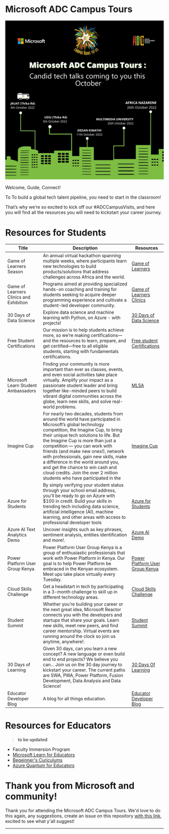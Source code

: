 # Microsoft ADC Campus Tours

![Microsoft-Build-Student-Developer-Drop-in-day](img/banner2.jfif)


Welcome, Guide, Connect!

To To build a global tech talent pipeline, you need to start in the classroom!
 
That’s why we’re so excited to kick off our #ADCCampusVisits, and here you will find all the resources you will need to kickstart your career journey.


# Resources for Students

| Title | Description | Resources |
-------|------------|-----------|
| Game of Learners Season| An annual virtual hackathon spanning multiple weeks, where participants learn new technologies to build products/solutions that address challenges across Africa and the world. | [Game of Learners](https://aka.ms/GameofLearners) |
| Game of Learners Clinics and Exhibition| Programs aimed at  providing specialized hands-on coaching and training for students seeking to acquire deeper programming experience and cultivate a student-led developer community. | [Game of Learners Clinics](https://www.microsoft.com/MEA/Gameoflearners/clinics.aspx?WT.mc_id=academic-75712-bethanycheum) |
| 30 Days of Data Science | Explore data science and machine learning with Python, on Azure - with projects! | [30 Days of Data Science](https://t.co/q5qcEH3K1T) |
| Free Student Certifications| Our mission is to help students achieve more, so we’re making certifications—and the resources to learn, prepare, and get certified—free to all eligible students, starting with fundamentals certifications. | [Free student Certifications](http://aka.ms/FreeStudentCertifications) |
| Microsoft Learn Student Ambassadors| Finding your community is more important than ever as classes, events, and even social activities take place virtually. Amplify your impact as a passionate student leader and bring together like-minded peers to build vibrant digital communities across the globe, learn new skills, and solve real-world problems.  | [MLSA](https://studentambassadors.microsoft.com/?WT.mc_id=academic-75712-bethanycheum) |
| Imagine Cup | For nearly two decades, students from around the world have participated in Microsoft’s global technology competition, the Imagine Cup, to bring their unique tech solutions to life. But the Imagine Cup is more than just a competition — you can work with friends (and make new ones!), network with professionals, gain new skills, make a difference in the world around you, and get the chance to win cash and cloud credits. Join the over 2 million students who have participated in the | [Imagine Cup](https://imaginecup.microsoft.com/s?WT.mc_id=academic-75712-bethanycheum) |
| Azure for Students| By simply verifying your student status through your school email address, you'll be ready to go on Azure with $100 in credit. Build your skills in trending tech including data science, artificial intelligence (AI), machine learning, and other areas with access to professional developer tools | [Azure for Students](https://aka.ms/AzureStudents) |
| Azure AI Text Analytics Demo| Uncover insights such as key phrases, sentiment analysis, entities identification and more!. | [Azure AI Demo](https://aidemos.microsoft.com/text-analytics?WT.mc_id=academic-75712-bethanycheum) |
| Power Platform User Group Kenya | Power Platform User Group Kenya is a group of enthusiastic professionals that work with Power Platform in Kenya. Our goal is to help Power Platform be embraced in the Kenyan ecosystem. Meet ups take place virtually every Tuesday. | [Power Platform User Group Kenya](https://powerusers.microsoft.com/t5/Power-Platform-User-Group-Kenya/gh-p/PowerPlatfromUserGroupKenya?WT.mc_id=academic-75166-juliamuiruri) |
| Cloud Skills Challenge| Get a headstart in tech by participating in a 3-month challenge to skill up in different technology areas. | [Cloud Skills Challenge](https://aka.ms/ADCToursChallenge) |
| Student Summit| Whether you’re building your career or the next great idea, Microsoft Reactor connects you with the developers and startups that share your goals. Learn new skills, meet new peers, and find career mentorship. Virtual events are running around the clock so join us anytime, anywhere!. | [Student Summit](https://developer.microsoft.com/en-us/reactor/events/17028/?WT.mc_id=academic-75712-bethanycheum) |
| 30 Days of Learning| Given 30 days, can you learn a new concept? A new language or even build end to end projects? We believe you can... Join us on the 30 day journey to kickstart your career. The current paths are SWA, PWA, Power Platform, Fusion Development, Data Analysis and Data Science!| [30 Days Of Learning](https://microsoft.github.io/30daysof/) |
| Educator Developer Blog| A blog for all things education. | [Educator Developer Blog](https://techcommunity.microsoft.com/t5/educator-developer-blog/bg-p/EducatorDeveloperBlog?WT.mc_id=academic-75712-bethanycheum) |


#  Resources for Educators
> **to be updated**
* Faculty Immersion Program
* [Microsoft Learn for Educators](https://docs.microsoft.com/en-us/learn/educator-center/programs/msle/?WT.mc_id=academic-75712-bethanycheum)
* [Begeinner's Curiculums](https://aka.ms/BeginnersCuriculum)
* [Azure Quantum for Educators](https://azure.microsoft.com/en-us/solutions/quantum-computing/educators/?WT.mc_id=academic-75712-bethanycheum)


# Thank you from Microsoft and community! 
Thank you for attending the Microsoft ADC Campus Tours. We'd love to do this again, any suggestions, create an issue on this repository [with this link](https://aka.ms/ADCToursFeedback), excited to see what y'all suggest!

--- 
